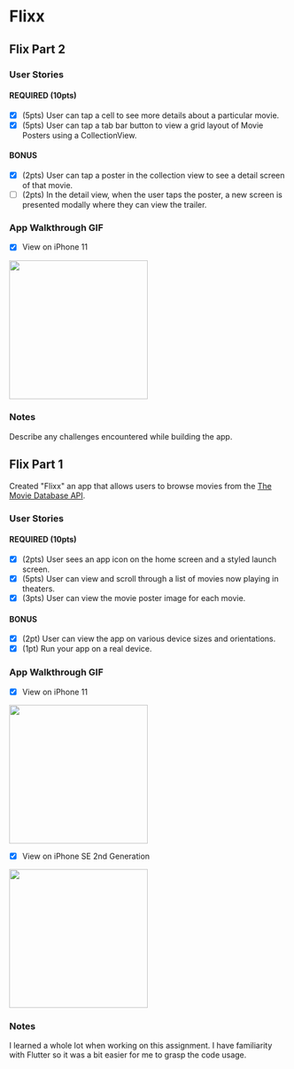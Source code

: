 # Flixx

## Flix Part 2

### User Stories

#### REQUIRED (10pts)
- [x] (5pts) User can tap a cell to see more details about a particular movie.
- [x] (5pts) User can tap a tab bar button to view a grid layout of Movie Posters using a CollectionView.

#### BONUS
- [x] (2pts) User can tap a poster in the collection view to see a detail screen of that movie.
- [ ] (2pts) In the detail view, when the user taps the poster, a new screen is presented modally where they can view the trailer.

### App Walkthrough GIF
- [x] View on iPhone 11

<img src="http://g.recordit.co/fTLBgSqaMl.gif" width=250><br>

### Notes
Describe any challenges encountered while building the app.

## Flix Part 1

Created "Flixx" an app that allows users to browse movies from the [The Movie Database API](http://docs.themoviedb.apiary.io/#).

### User Stories

#### REQUIRED (10pts)
- [x] (2pts) User sees an app icon on the home screen and a styled launch screen.
- [x] (5pts) User can view and scroll through a list of movies now playing in theaters.
- [x] (3pts) User can view the movie poster image for each movie.

#### BONUS
- [x] (2pt) User can view the app on various device sizes and orientations.
- [x] (1pt) Run your app on a real device.

### App Walkthrough GIF
- [x] View on iPhone 11

<img src="http://g.recordit.co/xfor6D2CNM.gif" width=250><br>

- [x] View on iPhone SE 2nd Generation

<img src="http://g.recordit.co/n2A7ia9IUh.gif" width=250><br>

### Notes
I learned a whole lot when working on this assignment. I have familiarity with Flutter so it was a bit easier for me to grasp the code usage.
